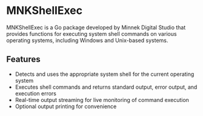 # MNKShellExec

MNKShellExec is a Go package developed by Minnek Digital Studio that provides functions for executing system shell commands on various operating systems, including Windows and Unix-based systems.

## Features

- Detects and uses the appropriate system shell for the current operating system
- Executes shell commands and returns standard output, error output, and execution errors
- Real-time output streaming for live monitoring of command execution
- Optional output printing for convenience
